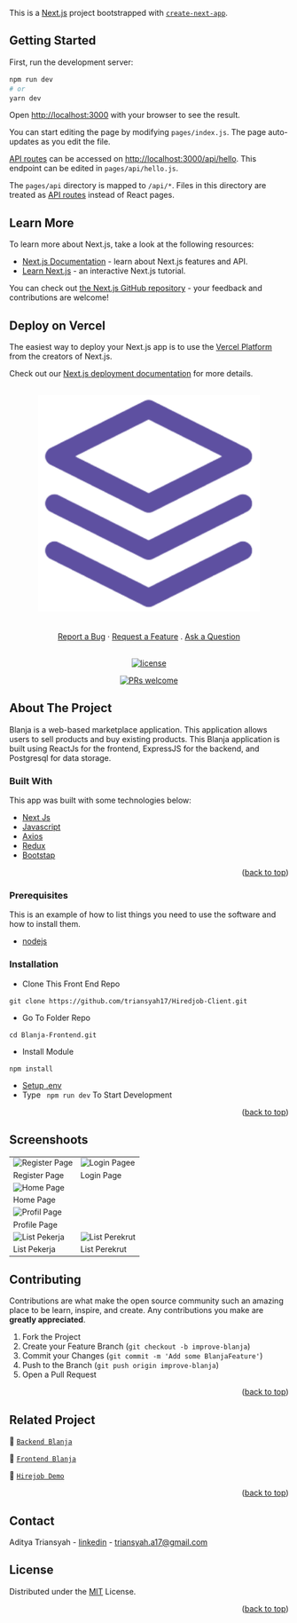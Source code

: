 This is a [Next.js](https://nextjs.org/) project bootstrapped with [`create-next-app`](https://github.com/vercel/next.js/tree/canary/packages/create-next-app).

## Getting Started

First, run the development server:

```bash
npm run dev
# or
yarn dev
```

Open [http://localhost:3000](http://localhost:3000) with your browser to see the result.

You can start editing the page by modifying `pages/index.js`. The page auto-updates as you edit the file.

[API routes](https://nextjs.org/docs/api-routes/introduction) can be accessed on [http://localhost:3000/api/hello](http://localhost:3000/api/hello). This endpoint can be edited in `pages/api/hello.js`.

The `pages/api` directory is mapped to `/api/*`. Files in this directory are treated as [API routes](https://nextjs.org/docs/api-routes/introduction) instead of React pages.

## Learn More

To learn more about Next.js, take a look at the following resources:

- [Next.js Documentation](https://nextjs.org/docs) - learn about Next.js features and API.
- [Learn Next.js](https://nextjs.org/learn) - an interactive Next.js tutorial.

You can check out [the Next.js GitHub repository](https://github.com/vercel/next.js/) - your feedback and contributions are welcome!

## Deploy on Vercel

The easiest way to deploy your Next.js app is to use the [Vercel Platform](https://vercel.com/new?utm_medium=default-template&filter=next.js&utm_source=create-next-app&utm_campaign=create-next-app-readme) from the creators of Next.js.

Check out our [Next.js deployment documentation](https://nextjs.org/docs/deployment) for more details.

<div id="top"></div>

<!-- PROJECT LOGO -->
<br />
<div align="center">
 <a href="https://github.com/triansyah17/Hiredjob-Client">
    <img src="./public/image/logo.png" alt="Logo" width="400px">
  </a>
 </div>
 <div align="center">
  <br />
  <br />
  <a href="https://github.com/dec0dOS/amazing-github-template/issues/new?assignees=&labels=bug&template=01_BUG_REPORT.md&title=bug%3A+">Report a Bug</a>
  ·
  <a href="https://github.com/dec0dOS/amazing-github-template/issues/new?assignees=&labels=enhancement&template=02_FEATURE_REQUEST.md&title=feat%3A+">Request a Feature</a>
  .
  <a href="https://github.com/dec0dOS/amazing-github-template/discussions">Ask a Question</a>
</div>

<div align="center">
<br />

[![license](https://img.shields.io/github/license/dec0dOS/amazing-github-template.svg?style=flat-square)](LICENSE)

[![PRs welcome](https://img.shields.io/badge/PRs-welcome-ff69b4.svg?style=flat-square)](https://github.com/triansyah17/)

</div>

<!-- ABOUT THE PROJECT -->

## About The Project

Blanja is a web-based marketplace application. This application allows users to sell products and buy existing products. This Blanja application is built using ReactJs for the frontend, ExpressJS for the backend, and Postgresql for data storage.

### Built With

This app was built with some technologies below:

- [Next Js](https://nextjs.org/)
- [Javascript](https://www.javascript.com/)
- [Axios](https://axios-http.com/)
- [Redux](https://redux.js.org/)
- [Bootstap](https://getbootstrap.com)

<p align="right">(<a href="#top">back to top</a>)</p>

### Prerequisites

This is an example of how to list things you need to use the software and how to install them.

- [nodejs](https://nodejs.org/en/download/)

### Installation

- Clone This Front End Repo

```
git clone https://github.com/triansyah17/Hiredjob-Client.git
```

- Go To Folder Repo

```
cd Blanja-Frontend.git
```

- Install Module

```
npm install
```

- <a href="#setup-env">Setup .env</a>
- Type ` npm run dev` To Start Development

<p align="right">(<a href="#top">back to top</a>)</p>

## Screenshoots

<p align="center" display=flex>
<table>

  <tr>
    <td><image src="./screenshoot/Register Page.png" alt="Register Page" width=100%></td>
    <td><image src="./screenshoot/Login Page.png" alt="Login Pagee" width=100%/></td>
  </tr>
   <tr>
    <td>Register Page</td>
    <td>Login Page</td>
  </tr>

  <tr>
    <td><image src="./screenshoot/Landing Page.png" alt="Home Page" width=100% ></td>
  </tr>
  <tr>
    <td>Home Page</td>
  </tr>

  <tr>
    <td><image src="./screenshoot/Profile Page.png" alt="Profil Page" width=100%></td>
  </tr>
  <tr>
      <td>Profile Page</td>
  </tr>

  <tr>
    <td><image src="./screenshoot/List Pekerja.png" alt="List Pekerja" width=100%></td>
    <td><image src="./screenshoot/List Perekrut.png" alt="List Perekrut" width=100%></td>
  </tr>
  <tr>
      <td>List Pekerja</td>
      <td>List Perekrut</td>
  </tr>
</table>

## Contributing

Contributions are what make the open source community such an amazing place to be learn, inspire, and create. Any contributions you make are **greatly appreciated**.

1. Fork the Project
2. Create your Feature Branch (`git checkout -b improve-blanja`)
3. Commit your Changes (`git commit -m 'Add some BlanjaFeature'`)
4. Push to the Branch (`git push origin improve-blanja`)
5. Open a Pull Request

<p align="right">(<a href="#top">back to top</a>)</p>

## Related Project

:rocket: [`Backend Blanja`](https://github.com/triansyah17/Hired-API)

:rocket: [`Frontend Blanja`](https://github.com/triansyah17/Hired-Client)

:rocket: [`Hirejob Demo`](https://Hiredjob-client.vercel.app/)

<!-- :rocket: [`Web Service`](https://) -->

<!-- :rocket: [`Demo Blanja`](https://) -->

<p align="right">(<a href="#top">back to top</a>)</p>

## Contact

Aditya Triansyah - [linkedin](https://www.linkedin.com/in/triansyah17/) - triansyah.a17@gmail.com

## License

Distributed under the [MIT](/LICENSE) License.

<p align="right">(<a href="#top">back to top</a>)</p>

